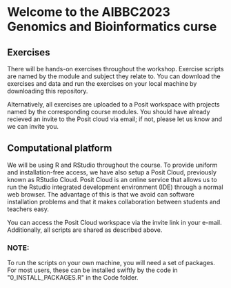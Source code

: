 # Welcome to the AIBBC2023 Genomics and Bioinformatics curse

## Exercises
There will be hands-on exercises throughout the workshop. Exercise scripts are named by the module and subject they relate to.
You can download the exercises and data and run the exercises on your local machine by downloading this repository.

Alternatively, all exercises are uploaded to a Posit workspace with projects named by the corresponding course modules. You should have already recieved an invite to the Posit cloud via email; if not, please let us know and we can invite you.

## Computational platform
We will be using R and RStudio throughout the course. To provide uniform and installation-free access, we have also setup a Posit Cloud, previously known as RStudio Cloud.  Posit Cloud is an online service that allows us to run the Rstudio integrated development environment (IDE) through a normal web browser. The advantage of this is that we avoid can software installation problems and that it makes collaboration between students and teachers easy.

You can access the Posit Cloud workspace via the invite link in your e-mail. 
Additionally, all scripts are shared as described above.

### NOTE:
To run the scripts on your own machine, you will need a set of packages. For most users, these can be installed swiftly by the code in "0_INSTALL_PACKAGES.R" in the Code folder.
